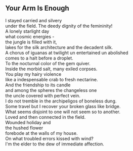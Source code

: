 Your Arm Is Enough
------------------
I stayed carried and silvery  
under the field. The deedy dignity of the femininity!  
A lonely starlight day  
what cosmic energies -  
the jungle is filled with it,  
lakes for the silk architecture and the decadent silk.  
A chorus of iguanas at twilight un entertained un abolished  
comes to a halt before a droplet.  
To the nocturnal color of the gem quiver.  
Inside the morbid salt, many exiled corpses.  
You play my hairy violence  
like a indespensable crab to fresh nectarine.  
And the friendship to its candle  
and among the spheres the changeless one  
the uncle covered with perfect vein.  
I do not tremble in the archipeligos of boneless dung.  
Some travel but I recover your broken glass like bridge.  
What seems disjoint to one will not seem so to another.  
Loved and then connected in the field.  
Wounded holiday and  
the hushed flower  
forebode at the walls of my house.  
On what troubled errors kissed with wind?  
I'm the elder to the dew of immediate affection.  

